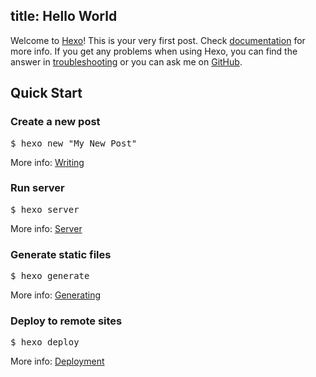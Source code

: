 title: Hello World
---
Welcome to [Hexo](http://hexo.io/)! This is your very first post. Check [documentation](http://hexo.io/docs/) for more info. If you get any problems when using Hexo, you can find the answer in [troubleshooting](http://hexo.io/docs/troubleshooting.html) or you can ask me on [GitHub](https://github.com/hexojs/hexo/issues).

## Quick Start

### Create a new post

<pre>
$ hexo new "My New Post"
</pre>

More info: [Writing](http://hexo.io/docs/writing.html)

### Run server

<pre>
$ hexo server
</pre>

More info: [Server](http://hexo.io/docs/server.html)

### Generate static files

<pre>
$ hexo generate
</pre>


More info: [Generating](http://hexo.io/docs/generating.html)

### Deploy to remote sites

<pre>
$ hexo deploy
</pre>

More info: [Deployment](http://hexo.io/docs/deployment.html)
